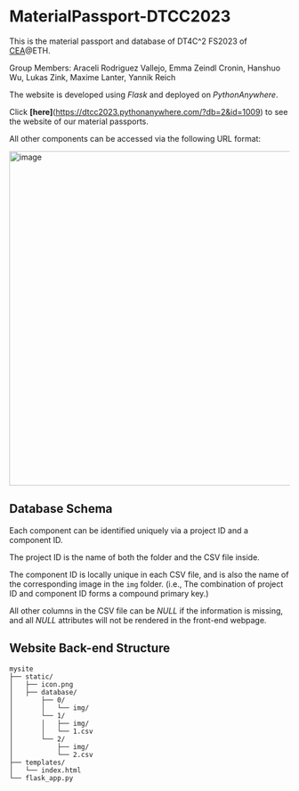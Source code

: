 # MaterialPassport-DTCC2023
This is the material passport and database of  DT4C^2 FS2023 of [CEA](https://cea.ibi.ethz.ch/)@ETH.  

Group Members: Araceli Rodriguez Vallejo, Emma Zeindl Cronin, Hanshuo Wu, Lukas Zink, Maxime Lanter, Yannik Reich 

The website is developed using *Flask* and deployed on *PythonAnywhere*.  

Click **[here]**(https://dtcc2023.pythonanywhere.com/?db=2&id=1009) to see the website of our material passports.  

All other components can be accessed via the following URL format:  

<img width="600" alt="image" src="https://github.com/wuhanshuo/MaterialPassport-DTCC2023/assets/63944310/d5735e8a-8d76-4a38-8786-95b1ec405531">




## Database Schema  

Each component can be identified uniquely via a project ID and a component ID.  

The project ID is the name of both the folder and the CSV file inside.  

The component ID is locally unique in each CSV file, and is also the name of the corresponding image in the `img` folder. (i.e., The combination of project ID and component ID forms a compound primary key.)  

All other columns in the CSV file can be *NULL* if the information is missing, and all *NULL* attributes will not be rendered in the front-end webpage.  

## Website Back-end Structure  
    mysite
    ├── static/
    │   ├── icon.png
    │   ├── database/
    │       ├── 0/
    │       │   └── img/
    │       └── 1/
    │       │   ├── img/
    │       │   └── 1.csv
    │       └── 2/
    │           ├── img/
    │           └── 2.csv
    ├── templates/
    │   └── index.html 
    └── flask_app.py
